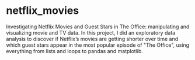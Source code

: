 # netflix_movies
Investigating Netflix Movies and Guest Stars in The Office: manipulating and visualizing movie and TV data.
In this project, I did an exploratory data analysis to discover if Netflix’s movies are getting shorter over time and which guest stars appear in the most popular episode of "The Office", using everything from lists and loops to pandas and matplotlib.
